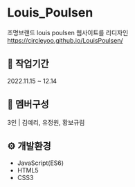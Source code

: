 # Louis_Poulsen

조명브랜드 louis poulsen 웹사이트를 리디자인
<https://circleyoo.github.io/LouisPoulsen/>


## 💼 작업기간

2022.11.15 ~ 12.14

## 🤝 멤버구성

3인 | 김예리, 유정원, 황보규림

## ⚙ 개발환경

* JavaScript(ES6)
* HTML5
* CSS3
